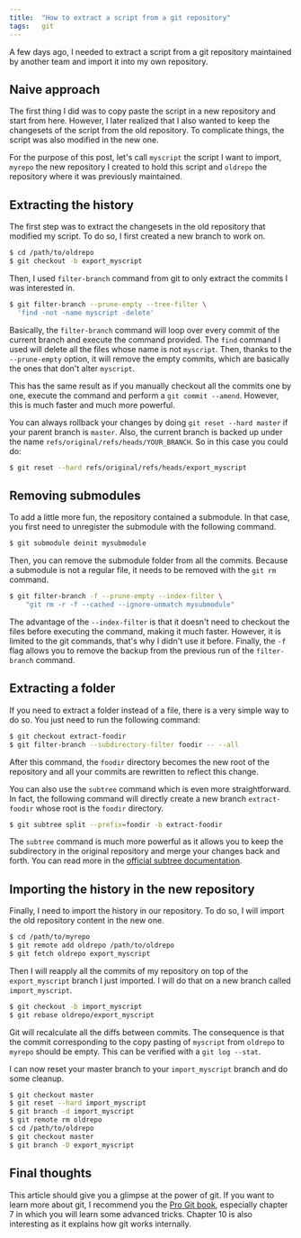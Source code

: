 ```yaml
---
title:  "How to extract a script from a git repository"
tags:   git
---
```


A few days ago, I needed to extract a script from a git repository maintained
by another team and import it into my own repository.

## Naive approach

The first thing I did was to copy paste the script in a new repository and
start from here. However, I later realized that I also wanted to keep the
changesets of the script from the old repository. To complicate things,
the script was also modified in the new one.

For the purpose of this post, let's call `myscript` the script
I want to import, `myrepo` the new repository I created to hold this script and
`oldrepo` the repository where it was previously maintained.

## Extracting the history

The first step was to extract the changesets in the old repository that
modified my script. To do so, I first created a new branch to work on.

``` bash
$ cd /path/to/oldrepo
$ git checkout -b export_myscript
```

Then, I used `filter-branch` command from git to only extract the
commits I was interested in.

``` bash
$ git filter-branch --prune-empty --tree-filter \
  'find -not -name myscript -delete'
```

Basically, the `filter-branch` command will loop over every commit of the
current branch and execute the command provided. The `find` command I used will
delete all the files whose name is not `myscript`. Then, thanks to the
`--prune-empty` option, it will remove the empty commits, which are basically
the ones that don't alter `myscript`.

This has the same result as if you manually checkout all the commits one by
one, execute the command and perform a `git commit --amend`. However, this is
much faster and much more powerful.

You can always rollback your changes by doing `git reset --hard master` if your
parent branch is `master`. Also, the current branch is backed up under the name
`refs/original/refs/heads/YOUR_BRANCH`. So in this case you could do:

``` bash
$ git reset --hard refs/original/refs/heads/export_myscript
```

## Removing submodules

To add a little more fun, the repository contained a submodule. In that case,
you first need to unregister the submodule with the following command.

``` bash
$ git submodule deinit mysubmodule
```

Then, you can remove the submodule folder from all the commits. Because
a submodule is not a regular file, it needs to be removed with the `git rm`
command.

``` bash
$ git filter-branch -f --prune-empty --index-filter \
    "git rm -r -f --cached --ignore-unmatch mysubmodule"
```

The advantage of the `--index-filter` is that it doesn't need to checkout the
files before executing the command, making it much faster. However, it is
limited to the git commands, that's why I didn't use it before. Finally, the
`-f` flag allows you to remove the backup from the previous run of the
`filter-branch` command.

## Extracting a folder

If you need to extract a folder instead of a file, there is a very simple way
to do so. You just need to run the following command:

``` bash
$ git checkout extract-foodir
$ git filter-branch --subdirectory-filter foodir -- --all
```

After this command, the `foodir` directory becomes the new root of the
repository and all your commits are rewritten to reflect this change.

You can also use the `subtree` command which is even more straightforward. In
fact, the following command will directly create a new branch `extract-foodir`
whose root is the `foodir` directory.

``` bash
$ git subtree split --prefix=foodir -b extract-foodir
```

The `subtree` command is much more powerful as it allows you to keep the
subdirectory in the original repository and merge your changes back and forth.
You can read more in the [official subtree documentation][subtree].

## Importing the history in the new repository

Finally, I need to import the history in our repository. To do so, I will
import the old repository content in the new one.

``` bash
$ cd /path/to/myrepo
$ git remote add oldrepo /path/to/oldrepo
$ git fetch oldrepo export_myscript
```

Then I will reapply all the commits of my repository on top of the
`export_myscript` branch I just imported. I will do that on a new branch called
`import_myscript`.

``` bash
$ git checkout -b import_myscript
$ git rebase oldrepo/export_myscript
```

Git will recalculate all the diffs between commits. The consequence is that the
commit corresponding to the copy pasting of `myscript` from `oldrepo` to
`myrepo` should be empty. This can be verified with a `git log --stat`.

I can now reset your master branch to your `import_myscript` branch and do some
cleanup.

``` bash
$ git checkout master
$ git reset --hard import_myscript
$ git branch -d import_myscript
$ git remote rm oldrepo
$ cd /path/to/oldrepo
$ git checkout master
$ git branch -D export_myscript
```

## Final thoughts

This article should give you a glimpse at the power of git. If you want to
learn more about git, I recommend you the [Pro Git book][], especially chapter
7 in which you will learn some advanced tricks. Chapter 10 is also interesting
as it explains how git works internally.

[subtree]:      https://github.com/git/git/blob/master/contrib/subtree/git-subtree.txt
[Pro Git book]: https://git-scm.com/doc
